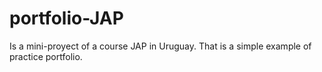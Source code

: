 # portfolio-JAP
Is a mini-proyect of a course JAP in Uruguay. That is a simple example of practice portfolio.
